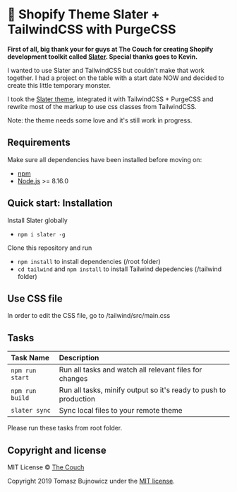 # 🚀 Shopify Theme Slater + TailwindCSS with PurgeCSS

**First of all, big thank your for guys at The Couch for creating Shopify development toolkit called [Slater](https://github.com/the-couch/slater). Special thanks goes to Kevin.**

I wanted to use Slater and TailwindCSS but couldn't make that work together. I had a project on the table with a start date NOW and decided to create this little temporary monster.

I took the [Slater theme](https://github.com/the-couch/slater), integrated it with TailwindCSS + PurgeCSS and rewrite most of the markup to use css classes from TailwindCSS.

Note: the theme needs some love and it's still work in progress.

## Requirements
Make sure all dependencies have been installed before moving on:

* [npm](https://www.npmjs.com/get-npm)
* [Node.js](https://nodejs.org/en/download/) >= 8.16.0

## Quick start: Installation
Install Slater globally
- `npm i slater -g`

Clone this repository and run
- `npm install` to install dependencies (/root folder)
- `cd tailwind` and `npm install` to install Tailwind depedencies (/tailwind folder)

## Use CSS file
In order to edit the CSS file, go to /tailwind/src/main.css

## Tasks
| Task Name | Description
| :------------- | :------------- |
| `npm run start` | Run all tasks and watch all relevant files for changes
| `npm run build` | Run all tasks, minify output so it's ready to push to production 
| `slater sync` | Sync local files to your remote theme

Please run these tasks from root folder.

## Copyright and license
MIT License © [The Couch](https://thecouch.nyc)

Copyright 2019 Tomasz Bujnowicz under the [MIT license](http://opensource.org/licenses/MIT).